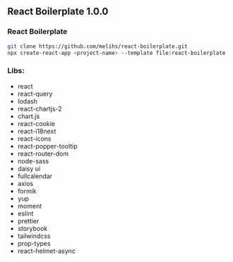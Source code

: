 ## React  Boilerplate 1.0.0

### React Boilerplate

``` bash
git clone https://github.com/melihs/react-boilerplate.git
npx create-react-app <project-name> --template file:react-boilerplate
```

### Libs:

- react
- react-query
- lodash
- react-chartjs-2
- chart.js
- react-cookie
- react-i18next
- react-icons
- react-popper-tooltip
- react-router-dom
- node-sass
- daisy ui
- fullcalendar
- axios
- formik
- yup
- moment
- eslint
- prettier
- storybook
- tailwindcss
- prop-types
- react-helmet-async
